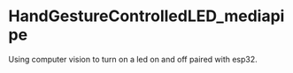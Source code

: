# HandGestureControlledLED_mediapipe
Using computer vision to turn on a led on and off paired with esp32.

